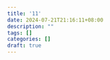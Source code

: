 ```yaml
---
title: '11'
date: 2024-07-21T21:16:11+08:00
description: ""
tags: []
categories: []
draft: true
---
```


